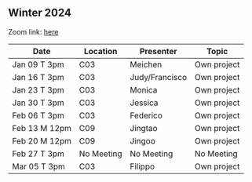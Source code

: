 ## Winter 2024

Zoom link: [here](https://uchicago.zoom.us/j/97600583785?pwd=NFVzWXkraTBrdTJUbERrdGN5dUlvZz09)

| Date          | Location   | Presenter                | Topic              |
|---------------|------------|--------------------------|--------------------|
| Jan 09 T 3pm  | C03        | Meichen                  | Own project        |
| Jan 16 T 3pm  | C03        | Judy/Francisco           | Own project        |
| Jan 23 T 3pm  | C03        | Monica                   | Own project        |
| Jan 30 T 3pm  | C03        | Jessica                  | Own project        |
| Feb 06 T 3pm  | C03        | Federico                 | Own project        |
| Feb 13 M 12pm | C09        | Jingtao                  | Own project        |
| Feb 20 M 12pm | C09        | Jingoo                   | Own project        |
| Feb 27 T 3pm  | No Meeting | No Meeting               | No Meeting         |
| Mar 05 T 3pm  | C03        | Filippo                  | Own project        |
